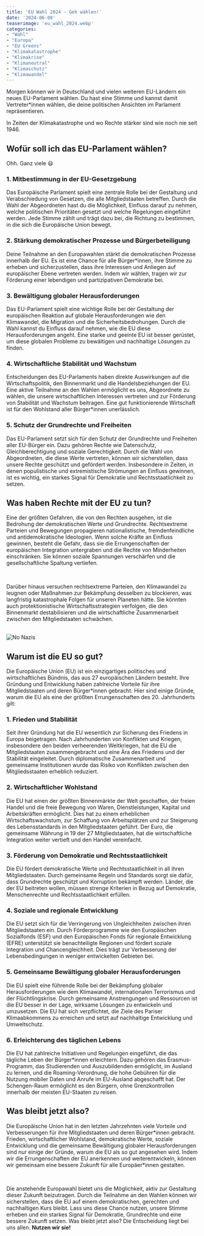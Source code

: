 ```yaml
---
title: 'EU Wahl 2024 - Geh wählen!'
date: '2024-06-08'
teaserimage: 'eu_wahl_2024.webp'
categories:
- "Wahl"
- "Europa"
- "EU Greens"
- "Klimakatastrophe"
- "Klimakrise"
- "Klimaneutral"
- "Klimaschutz"
- "Klimawandel"
---
```


<script>
    import { contextMenuAction } from '$lib/store';
</script>

Morgen können wir in Deutschland und vielen weiteren EU-Ländern ein neues EU-Parlament wählen.
Du hast eine Stimme und kannst damit Vertreter\*innen wählen, die deine politischen Ansichten im Parlament repräsentieren.

In Zeiten der Klimakatastrophe und wo Rechte stärker sind wie noch nie seit 1946.

## Wofür soll ich das EU-Parlament wählen?
Ohh. Ganz viele 😃

### 1. Mitbestimmung in der EU-Gesetzgebung
Das Europäische Parlament spielt eine zentrale Rolle bei der Gestaltung und Verabschiedung von Gesetzen, die alle Mitgliedstaaten betreffen. Durch die Wahl der Abgeordneten hast du die Möglichkeit, Einfluss darauf zu nehmen, welche politischen Prioritäten gesetzt und welche Regelungen eingeführt werden. Jede Stimme zählt und trägt dazu bei, die Richtung zu bestimmen, in die sich die Europäische Union bewegt.

### 2. Stärkung demokratischer Prozesse und Bürgerbeteiligung
Deine Teilnahme an den Europawahlen stärkt die demokratischen Prozesse innerhalb der EU. Es ist eine Chance für alle Bürger\*innen, ihre Stimme zu erheben und sicherzustellen, dass ihre Interessen und Anliegen auf europäischer Ebene vertreten werden. Indem wir wählen, tragen wir zur Förderung einer lebendigen und partizipativen Demokratie bei.

### 3. Bewältigung globaler Herausforderungen
Das EU-Parlament spielt eine wichtige Rolle bei der Gestaltung der europäischen Reaktion auf globale Herausforderungen wie den Klimawandel, die Migration und die Sicherheitsbedrohungen. Durch die Wahl kannst du Einfluss darauf nehmen, wie die EU diese Herausforderungen angeht. Eine starke und geeinte EU ist besser gerüstet, um diese globalen Probleme zu bewältigen und nachhaltige Lösungen zu finden.

### 4. Wirtschaftliche Stabilität und Wachstum
Entscheidungen des EU-Parlaments haben direkte Auswirkungen auf die Wirtschaftspolitik, den Binnenmarkt und die Handelsbeziehungen der EU. Eine aktive Teilnahme an den Wahlen ermöglicht es uns, Abgeordnete zu wählen, die unsere wirtschaftlichen Interessen vertreten und zur Förderung von Stabilität und Wachstum beitragen. Eine gut funktionierende Wirtschaft ist für den Wohlstand aller Bürger\*innen unerlässlich.

### 5. Schutz der Grundrechte und Freiheiten
Das EU-Parlament setzt sich für den Schutz der Grundrechte und Freiheiten aller EU-Bürger ein. Dazu gehören Rechte wie Datenschutz, Gleichberechtigung und soziale Gerechtigkeit. Durch die Wahl von Abgeordneten, die diese Werte vertreten, können wir sicherstellen, dass unsere Rechte geschützt und gefördert werden. Insbesondere in Zeiten, in denen populistische und extremistische Strömungen an Einfluss gewinnen, ist es wichtig, ein starkes Signal für Demokratie und Rechtsstaatlichkeit zu setzen.

## Was haben Rechte mit der EU zu tun?
Eine der größten Gefahren, die von den Rechten ausgehen, ist die Bedrohung der demokratischen Werte und Grundrechte. Rechtsextreme Parteien und Bewegungen propagieren nationalistische, fremdenfeindliche und antidemokratische Ideologien. Wenn solche Kräfte an Einfluss gewinnen, besteht die Gefahr, dass sie die Errungenschaften der europäischen Integration untergraben und die Rechte von Minderheiten einschränken. Sie können soziale Spannungen verschärfen und die gesellschaftliche Spaltung vertiefen.

<br>

Darüber hinaus versuchen rechtsextreme Parteien, den Klimawandel zu leugnen oder Maßnahmen zur Bekämpfung desselben zu blockieren, was langfristig katastrophale Folgen für unseren Planeten hätte. Sie könnten auch protektionistische Wirtschaftsstrategien verfolgen, die den Binnenmarkt destabilisieren und die wirtschaftliche Zusammenarbeit zwischen den Mitgliedstaaten schwächen.

<br><img src="/green/eu_wahl_2024/themenplakat_nazis.webp" alt="No Nazis" class="object-cover object-top w-80 rounded-lg" use:contextMenuAction/>

## Warum ist die EU so gut?
Die Europäische Union (EU) ist ein einzigartiges politisches und wirtschaftliches Bündnis, das aus 27 europäischen Ländern besteht. Ihre Gründung und Entwicklung haben zahlreiche Vorteile für ihre Mitgliedstaaten und deren Bürger\*innen gebracht. Hier sind einige Gründe, warum die EU als eine der größten Errungenschaften des 20. Jahrhunderts gilt:

### 1. Frieden und Stabilität
Seit ihrer Gründung hat die EU wesentlich zur Sicherung des Friedens in Europa beigetragen. Nach Jahrhunderten von Konflikten und Kriegen, insbesondere den beiden verheerenden Weltkriegen, hat die EU die Mitgliedstaaten zusammengebracht und eine Ära des Friedens und der Stabilität eingeleitet. Durch diplomatische Zusammenarbeit und gemeinsame Institutionen wurde das Risiko von Konflikten zwischen den Mitgliedsstaaten erheblich reduziert.

### 2. Wirtschaftlicher Wohlstand
Die EU hat einen der größten Binnenmärkte der Welt geschaffen, der freien Handel und die freie Bewegung von Waren, Dienstleistungen, Kapital und Arbeitskräften ermöglicht. Dies hat zu einem erheblichen Wirtschaftswachstum, zur Schaffung von Arbeitsplätzen und zur Steigerung des Lebensstandards in den Mitgliedstaaten geführt. Der Euro, die gemeinsame Währung in 19 der 27 Mitgliedstaaten, hat die wirtschaftliche Integration weiter vertieft und den Handel vereinfacht.

### 3. Förderung von Demokratie und Rechtsstaatlichkeit
Die EU fördert demokratische Werte und Rechtsstaatlichkeit in all ihren Mitgliedstaaten. Durch gemeinsame Regeln und Standards sorgt sie dafür, dass Grundrechte geschützt und Korruption bekämpft werden. Länder, die der EU beitreten wollen, müssen strenge Kriterien in Bezug auf Demokratie, Menschenrechte und Rechtsstaatlichkeit erfüllen.

### 4. Soziale und regionale Entwicklung
Die EU setzt sich für die Verringerung von Ungleichheiten zwischen ihren Mitgliedstaaten ein. Durch Förderprogramme wie den Europäischen Sozialfonds (ESF) und den Europäischen Fonds für regionale Entwicklung (EFRE) unterstützt sie benachteiligte Regionen und fördert soziale Integration und Chancengleichheit. Dies trägt zur Verbesserung der Lebensbedingungen in weniger entwickelten Gebieten bei.

### 5. Gemeinsame Bewältigung globaler Herausforderungen
Die EU spielt eine führende Rolle bei der Bekämpfung globaler Herausforderungen wie dem Klimawandel, internationalen Terrorismus und der Flüchtlingskrise. Durch gemeinsame Anstrengungen und Ressourcen ist die EU besser in der Lage, wirksame Lösungen zu entwickeln und umzusetzen. Die EU hat sich verpflichtet, die Ziele des Pariser Klimaabkommens zu erreichen und setzt auf nachhaltige Entwicklung und Umweltschutz.

### 6. Erleichterung des täglichen Lebens
Die EU hat zahlreiche Initiativen und Regelungen eingeführt, die das tägliche Leben der Bürger\*innen erleichtern. Dazu gehören das Erasmus-Programm, das Studierenden und Auszubildenden ermöglicht, im Ausland zu lernen, und die Roaming-Verordnung, die hohe Gebühren für die Nutzung mobiler Daten und Anrufe im EU-Ausland abgeschafft hat. Der Schengen-Raum ermöglicht es den Bürgern, ohne Grenzkontrollen innerhalb der meisten EU-Staaten zu reisen.

## Was bleibt jetzt also?
Die Europäische Union hat in den letzten Jahrzehnten viele Vorteile und Verbesserungen für ihre Mitgliedstaaten und deren Bürger\*innen gebracht. Frieden, wirtschaftlicher Wohlstand, demokratische Werte, soziale Entwicklung und die gemeinsame Bewältigung globaler Herausforderungen sind nur einige der Gründe, warum die EU als so gut angesehen wird. Indem wir die Errungenschaften der EU anerkennen und weiterentwickeln, können wir gemeinsam eine bessere Zukunft für alle Europäer\*innen gestalten.

<br>

Die anstehende Europawahl bietet uns die Möglichkeit, aktiv zur Gestaltung dieser Zukunft beizutragen. Durch die Teilnahme an den Wahlen können wir sicherstellen, dass die EU auf einem demokratischen, gerechten und nachhaltigen Kurs bleibt. Lass uns diese Chance nutzen, unsere Stimme erheben und ein starkes Signal für Demokratie, Grundrechte und eine bessere Zukunft setzen. Was bleibt jetzt also? Die Entscheidung liegt bei uns allen. __Nutzen wir sie!__
